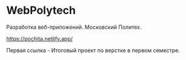 # WebPolytech
Разработка веб-приложений. Московский Политех.

https://pochita.netlify.app/

Первая ссылка - Итоговый проект по верстке в первом семестре.
